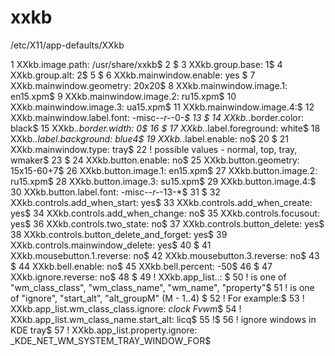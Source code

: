 xxkb
====


/etc/X11/app-defaults/XXkb

 1 XXkb.image.path: /usr/share/xxkb$
 2 $
 3 XXkb.group.base: 1$
 4 XXkb.group.alt: 2$
 5 $
 6 XXkb.mainwindow.enable: yes $
 7 XXkb.mainwindow.geometry: 20x20$
 8 XXkb.mainwindow.image.1: en15.xpm$
 9 XXkb.mainwindow.image.2: ru15.xpm$
10 XXkb.mainwindow.image.3: ua15.xpm$
11 XXkb.mainwindow.image.4:$
12 XXkb.mainwindow.label.font: -misc-*-r-*-0-*$
13 $
14 XXkb.*.border.color: black$
15 XXkb.*.border.width: 0$
16 $
17 XXkb.*.label.foreground: white$
18 XXkb.*.label.background: blue4$
19 XXkb.*.label.enable: no$
20 $
21 XXkb.mainwindow.type: tray$
22 ! possible values - normal, top, tray, wmaker$
23 $
24 XXkb.button.enable: no$
25 XXkb.button.geometry: 15x15-60+7$
26 XXkb.button.image.1: en15.xpm$
27 XXkb.button.image.2: ru15.xpm$
28 XXkb.button.image.3: su15.xpm$
29 XXkb.button.image.4:$
30 XXkb.button.label.font: -misc-*-r-*-13-*$
31 $
32 XXkb.controls.add_when_start: yes$
33 XXkb.controls.add_when_create: yes$
34 XXkb.controls.add_when_change: no$
35 XXkb.controls.focusout: yes$
36 XXkb.controls.two_state: no$
37 XXkb.controls.button_delete: yes$
38 XXkb.controls.button_delete_and_forget: yes$
39 XXkb.controls.mainwindow_delete: yes$
40 $
41 XXkb.mousebutton.1.reverse: no$
42 XXkb.mousebutton.3.reverse: no$
43 $
44 XXkb.bell.enable: no$
45 XXkb.bell.percent: -50$
46 $
47 XXkb.ignore.reverse: no$
48 $
49 ! XXkb.app_list.<match>.<action>: <list>$
50 ! <match> is one of "wm_class_class", "wm_class_name", "wm_name", "property"$
51 ! <action> is one of "ignore", "start_alt", "alt_groupM" (M - 1..4) $
52 ! For example:$
53 !   XXkb.app_list.wm_class_class.ignore: *clock Fvwm*$
54 !   XXkb.app_list.wm_class_name.start_alt: licq$
55 !$
56 !  ignore windows in KDE tray$
57 !  XXkb.app_list.property.ignore: _KDE_NET_WM_SYSTEM_TRAY_WINDOW_FOR$


